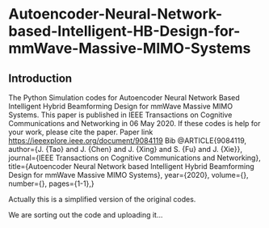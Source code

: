 # Autoencoder-Neural-Network-based-Intelligent-HB-Design-for-mmWave-Massive-MIMO-Systems
## Introduction
The Python Simulation codes for Autoencoder Neural Network Based Intelligent Hybrid Beamforming Design for mmWave Massive MIMO Systems. This paper is published in IEEE Transactions on Cognitive Communications and Networking in 06 May 2020. If these codes is help for your work, please cite the paper. 
Paper link https://ieeexplore.ieee.org/document/9084119
Bib 
@ARTICLE{9084119,
  author={J. {Tao} and J. {Chen} and J. {Xing} and S. {Fu} and J. {Xie}},
  journal={IEEE Transactions on Cognitive Communications and Networking}, 
  title={Autoencoder Neural Network based Intelligent Hybrid Beamforming Design for mmWave Massive MIMO Systems}, 
  year={2020},
  volume={},
  number={},
  pages={1-1},}

Actually this is a simplified version of the original codes.


We are sorting out the code and uploading it...
